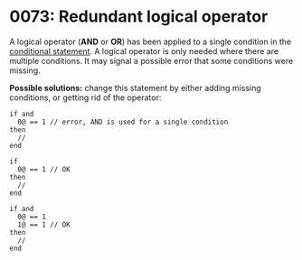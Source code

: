 # 0073: Redundant logical operator

A logical operator (**AND** or **OR**) has been applied to a single condition in the [conditional statement](../../coding/conditions.md). A logical operator is only needed where there are multiple conditions. It may signal a possible error that some conditions were missing.

**Possible solutions:** change this statement by either adding missing conditions, or getting rid of the operator:

```
if and
  0@ == 1 // error, AND is used for a single condition
then
  //
end

if
  0@ == 1 // OK
then
  //
end

if and
  0@ == 1
  1@ == 1 // OK
then
  //
end
```
